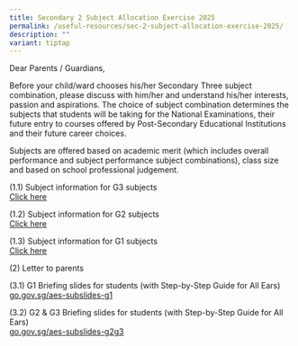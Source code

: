 ```yaml
---
title: Secondary 2 Subject Allocation Exercise 2025
permalink: /useful-resources/sec-2-subject-allocation-exercise-2025/
description: ""
variant: tiptap
---
```

<p>Dear Parents / Guardians,</p>
<p>Before your child/ward chooses his/her Secondary Three subject combination,
please discuss with him/her and understand his/her interests, passion and
aspirations. The choice of subject combination determines the subjects
that students will be taking for the National Examinations, their future
entry to courses offered by Post-Secondary Educational Institutions and
their future career choices.</p>
<p>Subjects are offered based on academic merit (which includes overall performance
and subject performance subject combinations), class size and based on
school professional judgement.</p>
<p>(1.1) Subject information for G3 subjects
<br><a href="https://drive.google.com/drive/folders/19y8g2RKlxgN-NOwKakmQVPMJPK9haGkX?usp=sharing" rel="noopener noreferrer nofollow" target="_blank"><u>Click here</u></a>
</p>
<p>(1.2) Subject information for G2 subjects
<br><a href="https://drive.google.com/drive/folders/1yxlXpkN6YGbnAavtqd6ZxQ-DzM7J2840?usp=sharing" rel="noopener noreferrer nofollow" target="_blank"><u>Click here</u></a>
</p>
<p>(1.3) Subject information for G1 subjects
<br><a href="https://drive.google.com/drive/folders/1xJ4bimOm3PLEiaMg5YoXrVyByx5c4JYo?usp=sharing" rel="noopener noreferrer nofollow" target="_blank"><u>Click here</u></a>
</p>
<p>(2) Letter to parents
<br>
</p>
<p>(3.1) G1 Briefing slides for students (with Step-by-Step Guide for All
Ears)&nbsp;
<br><a href="https://drive.google.com/drive/folders/19y8g2RKlxgN-NOwKakmQVPMJPK9haGkX?usp=sharing" rel="noopener noreferrer nofollow" target="_blank"><u>go.gov.sg/aes-subslides-g1</u></a>&nbsp;</p>
<p>(3.2) G2 &amp; G3 Briefing slides for students (with Step-by-Step Guide
for All Ears)&nbsp;
<br><a href="https://drive.google.com/drive/folders/19y8g2RKlxgN-NOwKakmQVPMJPK9haGkX?usp=sharing" rel="noopener noreferrer nofollow" target="_blank"><u>go.gov.sg/aes-subslides-g2g3</u></a>&nbsp;</p>
<p>
<br>
</p>
<p></p>
<p></p>
<p></p>
<p></p>
<p></p>
<p></p>
<p></p>
<p></p>
<p></p>
<p></p>
<p></p>
<p></p>